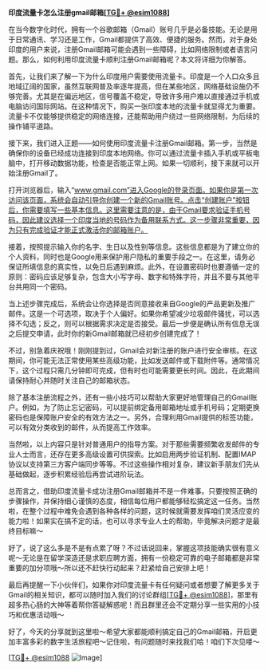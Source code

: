 **印度流量卡怎么注册gmail邮箱[[TG💪+ @esim1088](https://t.me/s/esim1088)]**

在当今数字化时代，拥有一个谷歌邮箱（Gmail）账号几乎是必备技能。无论是用于日常通讯、学习还是工作，Gmail都提供了高效、便捷的服务。然而，对于身处印度的用户来说，注册Gmail邮箱可能会遇到一些障碍，比如网络限制或者语言问题。那么，如何利用印度流量卡顺利注册Gmail邮箱呢？本文将详细为你解答。

首先，让我们来了解一下为什么印度用户需要使用流量卡。印度是一个人口众多且地域辽阔的国家，虽然互联网普及率逐年提高，但在某些地区，网络基础设施仍不够完善。尤其是在偏远地区，信号覆盖不稳定，导致许多用户难以直接通过手机或电脑访问国际网站。在这种情况下，购买一张印度本地的流量卡就显得尤为重要。流量卡不仅能够提供稳定的网络连接，还能帮助用户绕过一些网络限制，为后续的操作铺平道路。

接下来，我们进入正题——如何使用印度流量卡注册Gmail邮箱。第一步，当然是确保你的设备已经成功连接到印度本地网络。你可以通过流量卡插入手机或平板电脑中，打开移动数据功能，检查是否能正常上网。如果一切顺利，接下来就可以开始注册Gmail了。

打开浏览器后，输入“www.gmail.com”进入Google的登录页面。如果你是第一次访问该页面，系统会自动引导你创建一个新的Gmail账号。点击“创建账户”按钮后，你需要填写一些基本信息。这里需要注意的是，由于Gmail要求验证手机号码，因此建议选择一个印度当地的号码作为备用联系方式。这一步骤非常重要，因为只有完成验证才能正式激活你的邮箱账户。

接着，按照提示输入你的名字、生日以及性别等信息。这些信息都是为了建立你的个人资料，同时也是Google用来保护用户隐私的重要手段之一。在这里，请务必保证所填信息的真实性，以免日后遇到麻烦。此外，在设置密码时也要遵循一定的原则：密码应该足够复杂，包含大小写字母、数字和特殊字符，并且不要与其他平台共用同一个密码。

当上述步骤完成后，系统会让你选择是否同意接收来自Google的产品更新及推广邮件。这是一个可选项，取决于个人偏好。如果你希望减少垃圾邮件骚扰，可以选择不勾选；反之，则可以根据需求决定是否接受。最后一步便是确认所有信息无误之后提交申请，此时你的新Gmail邮箱就已经初步创建完成了！

不过，别急着庆祝哦！刚刚提到过，Gmail会对新注册的账户进行安全审核。在这期间，你可能无法正常使用某些高级功能，比如发送邮件或下载附件等。通常情况下，这个过程只需几分钟即可完成，但有时也可能需要更长时间。因此，在此期间请保持耐心并随时关注自己的邮箱状态。

除了基本注册流程之外，还有一些小技巧可以帮助大家更好地管理自己的Gmail账户。例如，为了防止忘记密码，可以提前绑定备用邮箱地址或手机号码；定期更换密码也是保障账户安全的有效方法之一。另外，合理利用Gmail提供的标签功能，可以有效分类收到的邮件，从而提高工作效率。

当然啦，以上内容只是针对普通用户的指导方案。对于那些需要频繁收发邮件的专业人士而言，还存在更多高级设置可供探索。比如启用两步验证机制、配置IMAP协议以支持第三方客户端同步等等。不过这些操作相对复杂，建议新手朋友们先从基础做起，逐步积累经验后再尝试进阶玩法。

总而言之，借助印度流量卡成功注册Gmail邮箱并不是一件难事。只要按照正确的步骤操作，并保持细心谨慎的态度，相信每位用户都能够轻松搞定这一任务。当然啦，在整个过程中难免会遇到各种各样的问题，这时候就需要发挥咱们灵活应变的能力啦！如果实在搞不定的话，也可以寻求专业人士的帮助，毕竟解决问题才是最终目标嘛～

好了，说了这么多是不是有点累了呀？不过话说回来，掌握这项技能确实很有意义呢～无论是在留学深造还是求职应聘方面，拥有一份稳定可靠的电子邮箱都是非常重要的加分项哦～所以还不赶快行动起来？赶紧给自己安排上吧！

最后再提醒一下小伙伴们，如果你对印度流量卡有任何疑问或者想要了解更多关于Gmail的相关知识，都可以随时加入我们的讨论群组[[TG💪+ @esim1088](https://t.me/s/esim1088)]，那里有超多热心肠的大神等着帮你答疑解惑呢！而且群里还会不定期分享一些实用的小技巧和优惠活动哦～

好了，今天的分享就到这里啦～希望大家都能顺利搞定自己的Gmail邮箱，开启更加丰富多彩的数字生活旅程吧～记住啦，有问题随时来找我们哈！咱们下次见喽～

[[TG💪+ @esim1088](https://t.me/s/esim1088) ![Image](https://i.postimg.cc/4NQfJmqS/Snipaste-2025-05-13-00-14-12.png)]